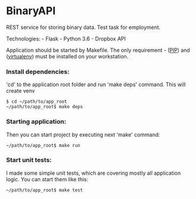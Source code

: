 # BinaryAPI
REST service for storing binary data. Test task for employment. 


Technologies:
	- Flask
	- Python 3.6
	- Dropbox API

Application should be started by Makefile. The only requirement - ([PIP](https://pip.pypa.io/en/stable/installing/)) and ([virtualenv](https://virtualenv.pypa.io/en/latest/installation/)) must be installed on your workstation.


### Install dependencies:
'cd' to the application root folder and run 'make deps' command. This will create venv
```
$ cd ~/path/to/app_root
~/path/to/app_root$ make deps
```


### Starting application:
Then you can start project by executing next 'make' command:
```
~/path/to/app_root$ make run
```


### Start unit tests:
I made some simple unit tests, which are covering mostly all application logic. You can start them like this:
```
~/path/to/app_root$ make test
```
